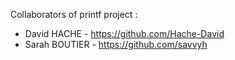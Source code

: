  Collaborators of printf project : 

 - David HACHE - https://github.com/Hache-David
 - Sarah BOUTIER - https://github.com/savvyh
 